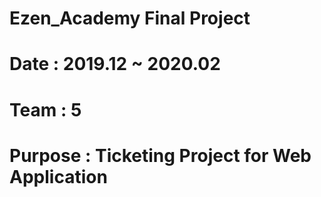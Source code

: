 # Ezen_Academy Final Project

# Date : 2019.12 ~ 2020.02
# Team : 5
# Purpose : Ticketing Project for Web Application
